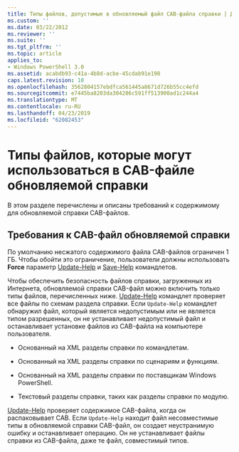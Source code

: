 ```yaml
---
title: Типы файлов, допустимые в обновляемый файл CAB-файла справки | Документация Майкрософт
ms.custom: ''
ms.date: 03/22/2012
ms.reviewer: ''
ms.suite: ''
ms.tgt_pltfrm: ''
ms.topic: article
applies_to:
- Windows PowerShell 3.0
ms.assetid: acabdb93-c41a-4b8d-acbe-45cdab91e198
caps.latest.revision: 10
ms.openlocfilehash: 3562804157ebdfca561445a8671d726b55cc4efd
ms.sourcegitcommit: e7445ba8203da304286c591ff513900ad1c244a4
ms.translationtype: MT
ms.contentlocale: ru-RU
ms.lasthandoff: 04/23/2019
ms.locfileid: "62082453"
---
```

# <a name="file-types-permitted-in-an-updatable-help-cab-file"></a>Типы файлов, которые могут использоваться в CAB-файле обновляемой справки

В этом разделе перечислены и описаны требований к содержимому для обновляемой справки CAB-файлов.

## <a name="updatable-help-cab-file-requirements"></a>Требования к CAB-файл обновляемой справки

По умолчанию несжатого содержимого файла CAB-файлов ограничен 1 ГБ. Чтобы обойти это ограничение, пользователи должны использовать **Force** параметр [Update-Help](/powershell/module/Microsoft.PowerShell.Core/Update-Help) и [Save-Help](/powershell/module/Microsoft.PowerShell.Core/Save-Help) командлетов.

Чтобы обеспечить безопасность файлов справки, загруженных из Интернета, обновляемой справки CAB-файл можно включить только типы файлов, перечисленных ниже. [Update-Help](/powershell/module/Microsoft.PowerShell.Core/Update-Help) командлет проверяет все файлы по схемам раздела справки. Если `Update-Help` командлет обнаружил файл, который является недопустимым или не является типом разрешенных, он не устанавливает недопустимый файл и останавливает установке файлов из CAB-файла на компьютере пользователя.

- Основанный на XML разделы справки по командлетам.

- Основанный на XML разделы справки по сценариям и функциям.

- Основанный на XML разделы справки по поставщикам Windows PowerShell.

- Текстовый разделы справки, таких как разделы справки по модулю.

[Update-Help](/powershell/module/Microsoft.PowerShell.Core/Update-Help) проверяет содержимое CAB-файла, когда он распаковывает CAB. Если `Update-Help` находит файл несовместимые типы в обновляемой справки CAB-файл, он создает неустранимую ошибку и останавливает операцию. Он не устанавливает файлы справки из CAB-файла, даже те файл, совместимый типов.